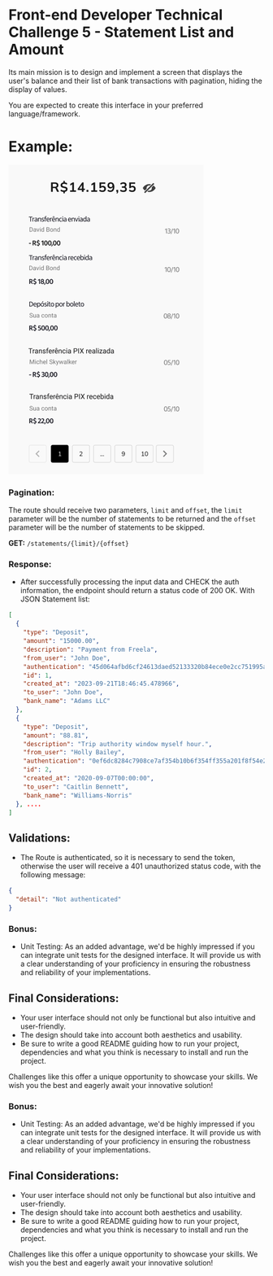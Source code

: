 # Front-end Developer Technical Challenge 5 - Statement List and Amount

Its main mission is to design and implement a screen that displays the user's balance and their list of bank transactions with pagination, hiding the display of values.

You are expected to create this interface in your preferred language/framework.

# Example:

![Example](images/STATEMENT_WIRE.png "Example")

### Pagination:

The route should receive two parameters, `limit` and `offset`, the `limit` parameter will be the number of statements to be returned and the `offset` parameter will be the number of statements to be skipped. 

**GET:** `/statements/{limit}/{offset}`

### Response:

- After successfully processing the input data and CHECK the auth information, the endpoint should return a status code of 200 OK. With JSON Statement list:

```json
[
  {
    "type": "Deposit",
    "amount": "15000.00",
    "description": "Payment from Freela",
    "from_user": "John Doe",
    "authentication": "45d064afbd6cf24613daed52133320b84ece0e2cc751995a4d0b94fca84823dd",
    "id": 1,
    "created_at": "2023-09-21T18:46:45.478966",
    "to_user": "John Doe",
    "bank_name": "Adams LLC"
  },
  {
    "type": "Deposit",
    "amount": "88.81",
    "description": "Trip authority window myself hour.",
    "from_user": "Holly Bailey",
    "authentication": "0ef6dc8284c7908ce7af354b10b6f354ff355a201f8f54e22bd60d928a6670c8",
    "id": 2,
    "created_at": "2020-09-07T00:00:00",
    "to_user": "Caitlin Bennett",
    "bank_name": "Williams-Norris"
  }, ....
]
```

## Validations:

- The Route is authenticated, so it is necessary to send the token, otherwise the user will receive a 401 unauthorized status code, with the following message:

```json
{
  "detail": "Not authenticated"
}
```

### Bonus:

- Unit Testing: As an added advantage, we'd be highly impressed if you can integrate unit tests for the designed interface. It will provide us with a clear understanding of your proficiency in ensuring the robustness and reliability of your implementations.

## Final Considerations:

- Your user interface should not only be functional but also intuitive and user-friendly.
- The design should take into account both aesthetics and usability.
- Be sure to write a good README guiding how to run your project, dependencies and what you think is necessary to install and run the project.

Challenges like this offer a unique opportunity to showcase your skills. We wish you the best and eagerly await your innovative solution!


### Bonus:

- Unit Testing: As an added advantage, we'd be highly impressed if you can integrate unit tests for the designed interface. It will provide us with a clear understanding of your proficiency in ensuring the robustness and reliability of your implementations.

## Final Considerations:

- Your user interface should not only be functional but also intuitive and user-friendly.
- The design should take into account both aesthetics and usability.
- Be sure to write a good README guiding how to run your project, dependencies and what you think is necessary to install and run the project.

Challenges like this offer a unique opportunity to showcase your skills. We wish you the best and eagerly await your innovative solution!
